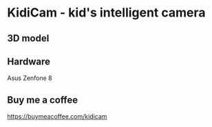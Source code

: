 # KidiCam - kid's intelligent camera

## 3D model

## Hardware
Asus Zenfone 8

## Buy me a coffee
https://buymeacoffee.com/kidicam
